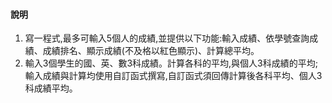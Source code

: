 #### 說明
1. 寫一程式,最多可輸入5個人的成績,並提供以下功能:輸入成績、依學號查詢成績、成績排名、顯示成績(不及格以紅色顯示)、計算總平均。
2. 輸入3個學生的國、英、數3科成績。計算各科的平均,與個人3科成績的平均;輸入成績與計算均使用自訂函式撰寫,自訂函式須回傳計算後各科平均、個人3科成績平均。
